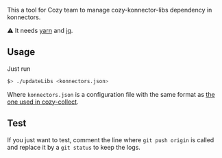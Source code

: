 This a tool for Cozy team to manage cozy-konnector-libs dependency in konnectors.

⚠️ It needs [yarn](https://yarnpkg.com/) and [jq](https://stedolan.github.io/jq/).

## Usage
Just run
```bash
$> ./updateLibs <konnectors.json>
```

Where `konnectors.json` is a configuration file with the same format as [the one used in
cozy-collect](https://github.com/cozy/cozy-collect/blob/master/src/config/konnectors.json).

## Test
If you just want to test, comment the line where `git push origin` is called and replace it by a `git status` to keep the logs.
